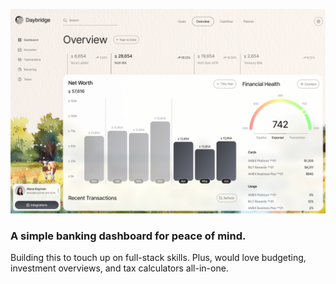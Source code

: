 ![Daybridge Preview](<Daybridge Dashboard v3.png>)

### A simple banking dashboard for peace of mind.

Building this to touch up on full-stack skills. Plus, would love budgeting, investment overviews, and tax calculators all-in-one.
